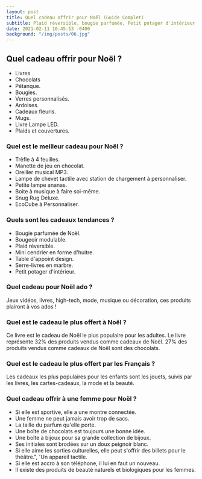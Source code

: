 ```yaml
---
layout: post
title: Quel cadeau offrir pour Noël (Guide Complet)
subtitle: Plaid réversible, bougie parfumée, Petit potager d'intérieur, Ses initiales sont brodées sur un doux peignoir blanc, une boîte de chocolats...
date: 2021-02-11 10:45:13 -0400
background: "/img/posts/06.jpg"
---
```


## Quel cadeau offrir pour Noël ?

- Livres
- Chocolats
- Pétanque.
- Bougies.
- Verres personnalisés.
- Ardoises.
- Cadeaux fleuris.
- Mugs.
- Livre Lampe LED.
- Plaids et couvertures.

### Quel est le meilleur cadeau pour Noël ?

- Trèfle à 4 feuilles.
- Manette de jeu en chocolat.
- Oreiller musical MP3.
- Lampe de chevet tactile avec station de chargement à personnaliser.
- Petite lampe ananas.
- Boite à musique à faire soi-même.
- Snug Rug Deluxe.
- EcoCube à Personnaliser.

### Quels sont les cadeaux tendances ?

- Bougie parfumée de Noël.
- Bougeoir modulable.
- Plaid réversible.
- Mini cendrier en forme d'huitre.
- Table d'appoint design.
- Serre-livres en marbre.
- Petit potager d'intérieur.

### Quel cadeau pour Noël ado ?

Jeux vidéos, livres, high-tech, mode, musique ou décoration, ces produits plairont à vos ados !

### Quel est le cadeau le plus offert à Noël ?

Ce livre est le cadeau de Noël le plus populaire pour les adultes. Le livre représente 32% des produits vendus comme cadeaux de Noël. 27% des produits vendus comme cadeaux de Noël sont des chocolats.

### Quel est le cadeau le plus offert par les Français ?

Les cadeaux les plus populaires pour les enfants sont les jouets, suivis par les livres, les cartes-cadeaux, la mode et la beauté.

### Quel cadeau offrir à une femme pour Noël ?

- Si elle est sportive, elle a une montre connectée.
- Une femme ne peut jamais avoir trop de sacs.
- La taille du parfum qu'elle porte.
- Une boîte de chocolats est toujours une bonne idée.
- Une boîte à bijoux pour sa grande collection de bijoux.
- Ses initiales sont brodées sur un doux peignoir blanc.
- Si elle aime les sorties culturelles, elle peut s'offrir des billets pour le théâtre.", 'Un appareil tactile.
- Si elle est accro à son téléphone, il lui en faut un nouveau.
- Il existe des produits de beauté naturels et biologiques pour les femmes.

<!-- ["Un appareil tactile.",
"Un pull de Noël moche.",
"Un bijou pour une femme.",
"Si elle est sportive, elle a une montre connectée.",
"Si elle lit beaucoup, c'est soit des livres, soit une liseuse.",
"Si elle a froid, elle doit avoir une étole ou un foulard en soie.",
"Si elle aime les jeux de patience, il y a un puzzle long et difficile.",
"La taille du parfum qu'elle porte.",
"Tu peux t'abonner au magazine Flow ou au journal Le Monde.",
"Si elle est accro à son téléphone, il lui en faut un nouveau.",
"Ses initiales sont brodées sur un doux peignoir blanc.",
"Elle veut voir son artiste préféré en concert.",
"Un massage dans un salon.",
"Si elle veut pratiquer le yoga, il lui faut un tapis de yoga.",
"Un poème, une chanson ou une déclaration d'amour est écrit par vous.",
"Un voyage romantique à Paris ou à Venise.",
"Il existe des produits de beauté naturels et biologiques pour les femmes.",
"Il y a des cours pour une femme créative.",
"Une boîte de chocolats est toujours une bonne idée.",
"Une femme ne peut jamais avoir trop de sacs.",
"Si le sien est abîmé, il existe des articles de maroquinerie comme un sac à main ou un joli portefeuille en cuir.",
"Si elle aime les sorties culturelles, elle peut s'offrir des billets pour le théâtre.",
"Un dîner dans un restaurant étoilé ou atypique est un bon moyen de profiter d'un repas ensemble.",
"Une boîte à bijoux pour sa grande collection de bijoux."] -->

